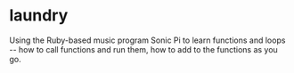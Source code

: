 # laundry
Using the Ruby-based music program Sonic Pi to learn functions and loops -- how to call functions and run them, how to add to the functions as you go. 
